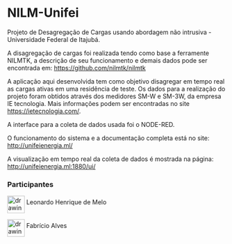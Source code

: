 # NILM-Unifei
Projeto de Desagregação de Cargas usando abordagem não intrusiva - Universidade Federal de Itajubá.


A disagregação de cargas foi realizada tendo como base a ferramente NILMTK, a descrição de seu funcionamento e demais dados pode ser encontrada em:
https://github.com/nilmtk/nilmtk

A aplicação aqui desenvolvida tem como objetivo disagregar em tempo real as cargas ativas em uma residência de teste. 
Os dados para a realização do projeto foram obtidos através dos medidores SM-W e SM-3W, da empresa IE tecnologia. 
Mais informações podem ser encontradas no site https://ietecnologia.com/.

A interface para a coleta de dados usada foi o NODE-RED. 

O funcionamento do sistema e a documentação completa está no site:
http://unifeienergia.ml/

A visualização em tempo real da coleta de dados é mostrada na página:
http://unifeienergia.ml:1880/ui/

### Participantes

<a href="https://github.com/Ceu152"><img src="https://avatars0.githubusercontent.com/u/43916660?s=460&v=4" alt="drawing" width="40" align="middle"/></a>
Leonardo Henrique de Melo 

<a href="https://github.com/FabricioAlves206"><img src="https://avatars3.githubusercontent.com/u/65301373?s=400&v=4" alt="drawing" width="40" align="middle"/></a>
Fabrício Alves
